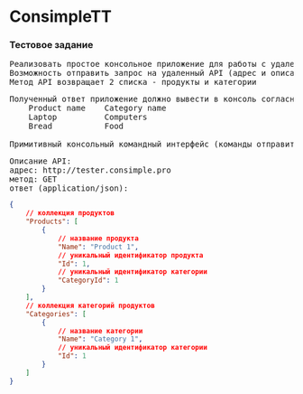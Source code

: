 # ConsimpleTT

### Тестовое задание

<pre>
Реализовать простое консольное приложение для работы с удаленным rest api. Требования/функционал:  
Возможность отправить запрос на удаленный API (адрес и описание приведено ниже)  
Метод API возвращает 2 списка - продукты и категории  
</pre>

<pre>
Полученный ответ приложение должно вывести в консоль согласно примеру:
    Product name    Category name  
    Laptop          Computers  
    Bread           Food  

Примитивный консольный командный интерфейс (команды отправить и выйти)
</pre>

<pre>
Описание API:  
адрес: http://tester.consimple.pro  
метод: GET  
ответ (application/json):
</pre>

```json
{
    // коллекция продуктов
    "Products": [
        {
            // название продукта
            "Name": "Product 1",
            // уникальный идентификатор продукта
            "Id": 1,
            // уникальный идентификатор категории
            "CategoryId": 1
        }
    ],
    // коллекция категорий продуктов
    "Categories": [
        {
            // название категории
            "Name": "Category 1",
            // уникальный идентификатор категории
            "Id": 1
        }
    ]
}
```
